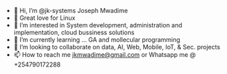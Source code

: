 - 👋 Hi, I’m @jk-systems Joseph Mwadime
- 💞️ Great love for Linux
- 👀 I’m interested in System development, administration and implementation, cloud bussiness solutions
- 🌱 I’m currently learning ... GA and mollecular programming
- 💞️ I’m looking to collaborate on data, AI, Web, Mobile, IoT, & Sec. projects
- 📫 How to reach me jkmwadime@gmail.com or Whatsapp me @ +254790172288

<!---
jk-systems/jk-systems is a ✨ special ✨ repository because its `README.md` (this file) appears on your GitHub profile.
You can click the Preview link to take a look at your changes.
--->
